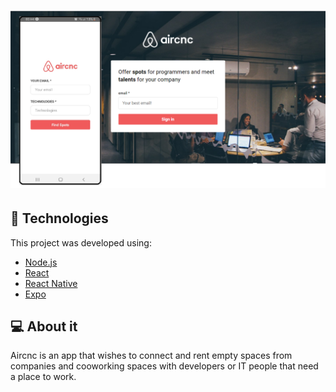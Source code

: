 <h1 align="center">
    <img alt="Aircnc" src="banner/screen.png" width="550px" />
</h1>

## :rocket: Technologies

This project was developed using:

- [Node.js](https://nodejs.org/en/)
- [React](https://reactjs.org)
- [React Native](https://facebook.github.io/react-native/)
- [Expo](https://expo.io/)

## 💻 About it

Aircnc is an app that wishes to connect and rent empty spaces from companies and cooworking spaces with developers or IT people that need a place to work.
